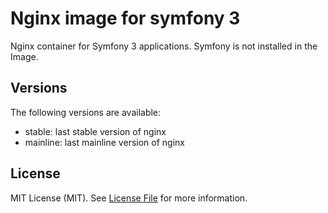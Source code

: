Nginx image for symfony 3
=========================

Nginx container for Symfony 3 applications. Symfony is not installed in the Image.

Versions
--------

The following versions are available:
- stable: last stable version of nginx
- mainline: last mainline version of nginx

License
-------

MIT License (MIT). See [License File](LICENSE.md) for more information.
